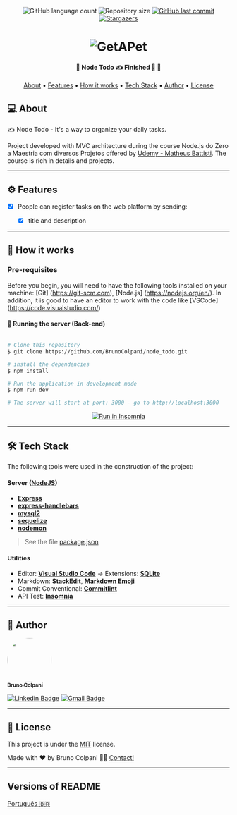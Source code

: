 <p align="center">
  <img alt="GitHub language count" src="https://img.shields.io/github/languages/count/BrunoColpani/node_todo?color=%2304D361">
  <img alt="Repository size" src="https://img.shields.io/github/repo-size/BrunoColpani/node_todo">
  <a href="https://github.com/BrunoColpani/node_todo/commits/master">
    <img alt="GitHub last commit" src="https://img.shields.io/github/last-commit/BrunoColpani/node_todo">
  </a> 
   <a href="https://github.com/BrunoColpani/node_todo/stargazers">
    <img alt="Stargazers" src="https://img.shields.io/github/stars/BrunoColpani/node_todo?style=social">
  </a> 
</p>

<h1 align="center">
    <img alt="GetAPet" title="#Get a Pet" src="./front/src/assets/img/logo.png" />
</h1>

<h4 align="center"> 
	🚧  Node Todo ✍️ Finished 🚀 🚧
</h4>

<p align="center">
 <a href="#about">About</a> •
 <a href="#features">Features</a> •
 <a href="#how-it-works">How it works</a> • 
 <a href="#tech-stack">Tech Stack</a> • 
 <a href="#author">Author</a> • 
 <a href="#user-content-license">License</a>
</p>

## 💻 About

✍️ Node Todo - It's a way to organize your daily tasks.

Project developed with MVC architecture during the course Node.js do Zero a Maestria com diversos Projetos offered by [Udemy - Matheus Battisti](https://www.udemy.com/course/nodejs-do-zero-a-maestria-com-diversos-projetos/).
The course is rich in details and projects.

---

## ⚙️ Features

- [x] People can register tasks on the web platform by sending:

  - [x] title and description

---

## 🚀 How it works

### Pre-requisites

Before you begin, you will need to have the following tools installed on your machine: [Git] (https://git-scm.com), [Node.js] (https://nodejs.org/en/). In addition, it is good to have an editor to work with the code like [VSCode] (https://code.visualstudio.com/)

#### 🎲 Running the server (Back-end)

```bash

# Clone this repository
$ git clone https://github.com/BrunoColpani/node_todo.git

# install the dependencies
$ npm install

# Run the application in development mode
$ npm run dev

# The server will start at port: 3000 - go to http://localhost:3000

```

<p align="center">
  <a href="https://github.com/tgmarinho/README-ecoleta/blob/master/Insomnia_API_Ecoletajson.json" target="_blank"><img src="https://insomnia.rest/images/run.svg" alt="Run in Insomnia"></a>
</p>

---

## 🛠 Tech Stack

The following tools were used in the construction of the project:

#### [](https://github.com/tgmarinho/Ecoleta#server-nodejs--typescript)**Server** ([NodeJS](https://nodejs.org/en/))

- **[Express](https://expressjs.com/)**
- **[express-handlebars](https://handlebarsjs.com/)**
- **[mysql2](https://www.mysql.com/)**
- **[sequelize](https://sequelize.org/)**
- **[nodemon](https://nodemon.io/)**

> See the file [package.json](https://github.com/BrunoColpani/Get_A_Pet/blob/main/backend/package.json)

#### [](https://github.com/tgmarinho/Ecoleta#utilit%C3%A1rios)**Utilities**

- Editor: **[Visual Studio Code](https://code.visualstudio.com/)** → Extensions: **[SQLite](https://marketplace.visualstudio.com/items?itemName=alexcvzz.vscode-sqlite)**
- Markdown: **[StackEdit](https://stackedit.io/)**, **[Markdown Emoji](https://gist.github.com/rxaviers/7360908)**
- Commit Conventional: **[Commitlint](https://github.com/conventional-changelog/commitlint)**
- API Test: **[Insomnia](https://insomnia.rest/)**

---

## 🦸 Author

<a href="https://www.linkedin.com/in/bruno-colpani-0b1152138/">
 <img style="border-radius: 50%;" src="https://avatars.githubusercontent.com/u/87588227?v=4" width="100px;" alt=""/>
 <br />
 <sub><b>Bruno Colpani</b></sub></a> 
 <br />

[![Linkedin Badge](https://img.shields.io/badge/-Bruno-blue?style=flat-square&logo=Linkedin&logoColor=white&link=https://www.linkedin.com/in/bruno-colpani-0b1152138/)](https://www.linkedin.com/in/bruno-colpani-0b1152138/)
[![Gmail Badge](https://img.shields.io/badge/-bruno.colpani1@gmail.com-c14438?style=flat-square&logo=Gmail&logoColor=white&link=mailto:bruno.colpani1@gmail.com)](mailto:bruno.colpani1@gmail.com)

---

## 📝 License

This project is under the [MIT](./LICENSE) license.

Made with ❤️ by Bruno Colpani 👋🏽 [Contact!](https://www.linkedin.com/in/bruno-colpani-0b1152138/)

---

## Versions of README

[Português 🇧🇷](./README-pt.md)
